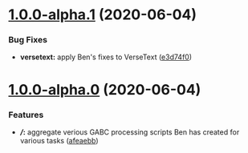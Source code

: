# [1.0.0-alpha.1](https://gitlab.com/sourceandsummit/gabc-utils/compare/v1.0.0-alpha.0...v1.0.0-alpha.1) (2020-06-04)


### Bug Fixes

* **versetext:** apply Ben's fixes to VerseText ([e3d74f0](https://gitlab.com/sourceandsummit/gabc-utils/commit/e3d74f02406d937a32c01185f1806d93b492ce58))



# [1.0.0-alpha.0](https://gitlab.com/sourceandsummit/gabc-utils/compare/afeaebb1f91a00ad5710be3ccb8198daecce2114...v1.0.0-alpha.0) (2020-06-04)


### Features

* ***/*:** aggregate verious GABC processing scripts Ben has created for various tasks ([afeaebb](https://gitlab.com/sourceandsummit/gabc-utils/commit/afeaebb1f91a00ad5710be3ccb8198daecce2114))



